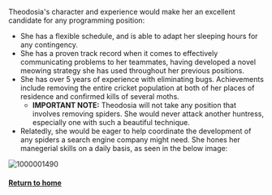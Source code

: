Theodosia's character and experience would make her an excellent candidate for any programming position:
 * She has a flexible schedule, and is able to adapt her sleeping hours for any contingency.
 * She has a proven track record when it comes to effectively communicating problems to her teammates, having developed a novel meowing strategy she has used throughout her previous positions.
 * She has over 5 years of experience with eliminating bugs. Achievements include removing the entire cricket population at both of her places of residence and confirmed kills of several moths.
    * **IMPORTANT NOTE:** Theodosia will not take any position that involves removing spiders. She would never attack another huntress, especially one with such a beautiful technique.
 * Relatedly, she would be eager to help coordinate the development of any spiders a search engine company might need. 
 She hones her manegerial skills on a daily basis, as seen in the below image:
 
 ![1000001490](https://user-images.githubusercontent.com/122947311/226093337-83b7543c-59cc-40f0-82b5-59c54b86874d.jpg)
#### [Return to home](README.md)
